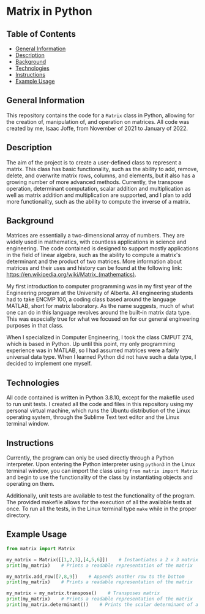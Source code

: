 # Matrix in Python

## Table of Contents
* [General Information](#general-information)
* [Description](#description)
* [Background](#background)
* [Technologies](#technologies)
* [Instructions](#instructions)
* [Example Usage](#example-usage)

## General Information
This repository contains the code for a `Matrix` class in Python, allowing for the creation of, manipulation of, and operation on matrices. All code was created by me, Isaac Joffe, from November of 2021 to January of 2022.

## Description
The aim of the project is to create a user-defined class to represent a matrix. This class has basic functionality, such as the ability to add, remove, delete, and overwrite matrix rows, columns, and elements, but it also has a growing number of more advanced methods. Currently, the transpose operation, determinant computation, scalar addition and multiplication as well as matrix addition and multiplication are supported, and I plan to add more functionality, such as the ability to compute the inverse of a matrix.

## Background
Matrices are essentially a two-dimensional array of numbers. They are widely used in mathematics, with countless applications in science and engineering. The code contained is designed to support mostly applications in the field of linear algebra, such as the ability to compute a matrix's determinant and the product of two matrices. More information about matrices and their uses and history can be found at the following link: https://en.wikipedia.org/wiki/Matrix_(mathematics).

My first introduction to computer programming was in my first year of the Engineering program at the University of Alberta. All engineering students had to take ENCMP 100, a coding class based around the language MATLAB, short for matrix laboratory. As the name suggests, much of what one can do in this language revolves around the built-in matrix data type. This was especially true for what we focused on for our general engineering purposes in that class. 

When I specialized in Computer Engineering, I took the class CMPUT 274, which is based in Python. Up until this point, my only programming experience was in MATLAB, so I had assumed matrices were a fairly universal data type. When I learned Python did not have such a data type, I decided to implement one myself.

## Technologies
All code contained is written in Python 3.8.10, except for the makefile used to run unit tests. I created all the code and files in this repository using my personal virtual machine, which runs the Ubuntu distribution of the Linux operating system, through the Sublime Text text editor and the Linux terminal window.

## Instructions
Currently, the program can only be used directly through a Python interpreter. Upon entering the Python interpreter using `python3` in the Linux terminal window, you can import the class using `from matrix import Matrix` and begin to use the functionality of the class by instantiating objects and operating on them.

Additionally, unit tests are available to test the functionality of the program. The provided makefile allows for the execution of all the available tests at once. To run all the tests, in the Linux terminal type `make` while in the proper directory.

## Example Usage
```python
from matrix import Matrix

my_matrix = Matrix([[1,2,3],[4,5,6]])    # Instantiates a 2 x 3 matrix
print(my_matrix)    # Prints a readable representation of the matrix

my_matrix.add_row([7,8,9])    # Appends another row to the bottom
print(my_matrix)    # Prints a readable representation of the matrix

my_matrix = my_matrix.transpose()    # Transposes matrix
print(my_matrix)    # Prints a readable representation of the matrix
print(my_matrix.determinant())    # Prints the scalar determinant of a matrix
```
